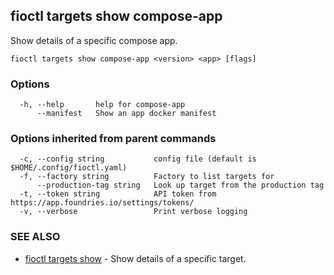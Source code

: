 ## fioctl targets show compose-app

Show details of a specific compose app.

```
fioctl targets show compose-app <version> <app> [flags]
```

### Options

```
  -h, --help       help for compose-app
      --manifest   Show an app docker manifest
```

### Options inherited from parent commands

```
  -c, --config string           config file (default is $HOME/.config/fioctl.yaml)
  -f, --factory string          Factory to list targets for
      --production-tag string   Look up target from the production tag
  -t, --token string            API token from https://app.foundries.io/settings/tokens/
  -v, --verbose                 Print verbose logging
```

### SEE ALSO

* [fioctl targets show](fioctl_targets_show.md)	 - Show details of a specific target.

